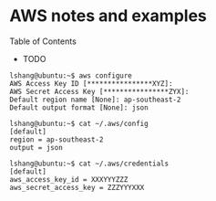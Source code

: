# AWS notes and examples 

Table of Contents
  * TODO
 
```buildoutcfg
lshang@ubuntu:~$ aws configure
AWS Access Key ID [****************XYZ]: 
AWS Secret Access Key [****************ZYX]: 
Default region name [None]: ap-southeast-2
Default output format [None]: json
```

```buildoutcfg
lshang@ubuntu:~$ cat ~/.aws/config 
[default]
region = ap-southeast-2
output = json
```

```commandline
lshang@ubuntu:~$ cat ~/.aws/credentials 
[default]
aws_access_key_id = XXXYYYZZZ 
aws_secret_access_key = ZZZYYYXXX 
```

